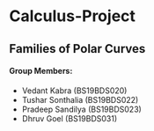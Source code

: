# Calculus-Project

## Families of Polar Curves

#### Group Members:

-   Vedant Kabra (BS19BDS020)
-   Tushar Sonthalia (BS19BDS022)
-   Pradeep Sandilya (BS19BDS023)
-   Dhruv Goel (BS19BDS031)
